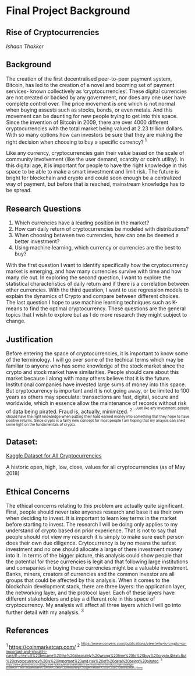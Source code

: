 # Final Project Background

## Rise of Cryptocurrencies


*Ishaan Thakker*


## Background


The creation of the first decentralised peer-to-peer payment system, Bitcoin, has led to the creation of a novel and booming set of payment services- known collectively as ‘cryptocurrencies’. These digital currencies are not created or backed by any government, nor does any one user have complete control over. The price movement is one which is not normal when buying assests such as stocks, bonds, or even metals. And this movement can be daunting for new people trying to get into this space. Since the invention of Bitcoin in 2009, there are over 4000 different cryptocurrencies with the total market being valued at 2.23 trillion dollars. With so many options how can investors be sure that they are making the right decision when choosing to buy a specific currency? <sup> 1 <sup>

Like any currency, cryptocurrencies gain their value based on the scale of community involvement (like the user demand, scarcity or coin’s utility). In this digital age, it is important for people to have the right knowledge in this space to be able to make a smart investment and limit risk. The future is bright for blockchain and crypto and could soon enough be a centralized way of payment, but before that is reached, mainstream knowledge has to be spread.

## Research Questions


1. Which currencies have a leading position in the market?
2. How can daily return of cryptocurrencies be modeled with distributions?
3. When choosing between two currencies, how can one be deemed a better investment?
4. Using machine learning, which currency or currencies are the best to buy?

With the first question I want to identify specifically how the cryptocurrency market is emerging, and how many currencies survive with time and how many die out. In exploring the second question, I want to explore the statistical characteristics of daily return and if there is a correlation between other currencies. With the third question, I want to use regression models to explain the dynamics of Crypto and compare between different choices. The last question I hope to use machine learning techniques such as K-means to find the optimal cryptocurrency.
These questions are the general topics that I wish to explore but as I do more research they might subject to change.


## Justification

Before entering the space of cryptocurrencies, it is important to know some of the terminology. I will go over some of the techical terms which may be familiar to anyone who has some knowledge of the stock market since the crypto and stock market have similarities. People should care about this market because I along with many others believe that it is the future. Institutional companies have invested large sums of money into this space. But cryptocurrency is important and it is not going away, or be limited to 100 years as others may speculate: transactions are fast, digital, secure and worldwide, which in essence allow the maintenance of records without risk of data being pirated. Fraud is, actually, minimized. <sup> 2 <sup>. Just like any investment, people should have the right knowledge when putting their hard earned money into something that they hope to have positive returns. Since crypto is a fairly new concept for most people I am hoping that my anaysis can shed some light on the fundamentals of crypto.

## Dataset:


[Kaggle Dataset for All Cryptocurrencies](https://www.kaggle.com/jessevent/all-crypto-currencies)


A historic open, high, low, close, values for all cryptocurrencies (as of May 2018)


## Ethical Concerns


The ethical concerns relating to this problem are actually quite significant. First, people should never take anyones research and base it as their own when deciding to invest. It is important to learn key terms in the market before starting to invest. The research I will be doing only applies to my understand of crypto based on prior experience. That is not to say that people should not view my research it is simply to make sure each person does their own due diligence. Crytocurrency is by no means the safest investment and no one should allocate a large of there investment money into it. In terms of the bigger picture, this analysis could show people that the potential for these currencies is legit and that following large institutions and comapanies in buying these currencies might be a valuable investment. Banks, miners, creators of currencies and the common investor are all groups that could be affected by this analysis. When it comes to the blockchain development stack, there are three layers: the application layer, the networking layer, and the protocol layer. Each of these layers have different stakeholders and play a different role in this space of cryptocurrency. My analysis will affect all three layers which I will go into further detail with my analysis. <sup> 3 <sup>

## References


<sup> 1 </sup>  https://coinmarketcap.com/
<sup> 2 <sup>  https://www.conyers.com/publications/view/why-is-crypto-so-important-and-should-i-care/#:~:text=It%20became%20the%20absolutely%20wrong%20time%20to%20buy%20crypto.&text=But%20cryptocurrency%20is%20important%20and,risk%20of%20data%20being%20pirated.
<sup> 3 <sup>  https://www.getsmarter.com/blog/career-advice/what-stakeholders-are-involved-in-the-blockchain-strategy-system/#:~:text=Stakeholders%20from%20the%20networking%20layer,network%20is%20a%20distributed%20one.  




```python

```
